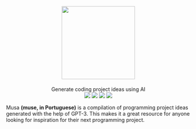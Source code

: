 <h1 align="center">
  <a href="https://musa.dikson.xyz">
    <img src="https://user-images.githubusercontent.com/49994083/168507729-4ecca925-fe72-47ff-bedf-6705e2b60112.png" height="200px">
  </a>
</h1>

<div align="center">
  Generate coding project ideas using AI
</div>

<div align="center">
  <div>
    <img src="https://img.shields.io/badge/react-%2320232a.svg?style=for-the-badge&logo=react&logoColor=%2361DAFB">
    <img src="https://img.shields.io/badge/node.js-6DA55F?style=for-the-badge&logo=node.js&logoColor=white">
    <img src="https://img.shields.io/github/stars/facebook/react?style=for-the-badge"> <!-- edit this later -->
    <img src="https://img.shields.io/github/license/facebook/react?style=for-the-badge">
  </div>
</div>


<p>Musa <b>(muse, in Portuguese)</b> is a compilation of programming project ideas generated with the help of GPT-3. This makes it a great resource for anyone looking for inspiration for their next programming project. </p>
